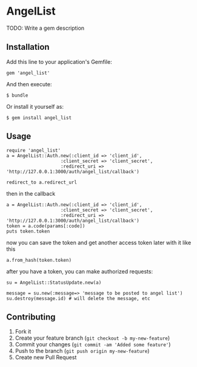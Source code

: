 # AngelList

TODO: Write a gem description

## Installation

Add this line to your application's Gemfile:

    gem 'angel_list'

And then execute:

    $ bundle

Or install it yourself as:

    $ gem install angel_list

## Usage

    require 'angel_list'
    a = AngelList::Auth.new(:client_id => 'client_id', 
                        :client_secret => 'client_secret', 
                        :redirect_uri => 'http://127.0.0.1:3000/auth/angel_list/callback') 
                        
    redirect_to a.redirect_url

then in the callback

    a = AngelList::Auth.new(:client_id => 'client_id', 
                        :client_secret => 'client_secret', 
                        :redirect_uri => 'http://127.0.0.1:3000/auth/angel_list/callback')
    token = a.code(params[:code])
    puts token.token
now you can save the token and get another access token later with it like this

    a.from_hash(token.token)

after you have a token, you can make authorized requests:

    su = AngelList::StatusUpdate.new(a)

    message = su.new(:message=> 'message to be posted to angel list')
    su.destroy(message.id) # will delete the message, etc
 
## Contributing

1. Fork it
2. Create your feature branch (`git checkout -b my-new-feature`)
3. Commit your changes (`git commit -am 'Added some feature'`)
4. Push to the branch (`git push origin my-new-feature`)
5. Create new Pull Request
